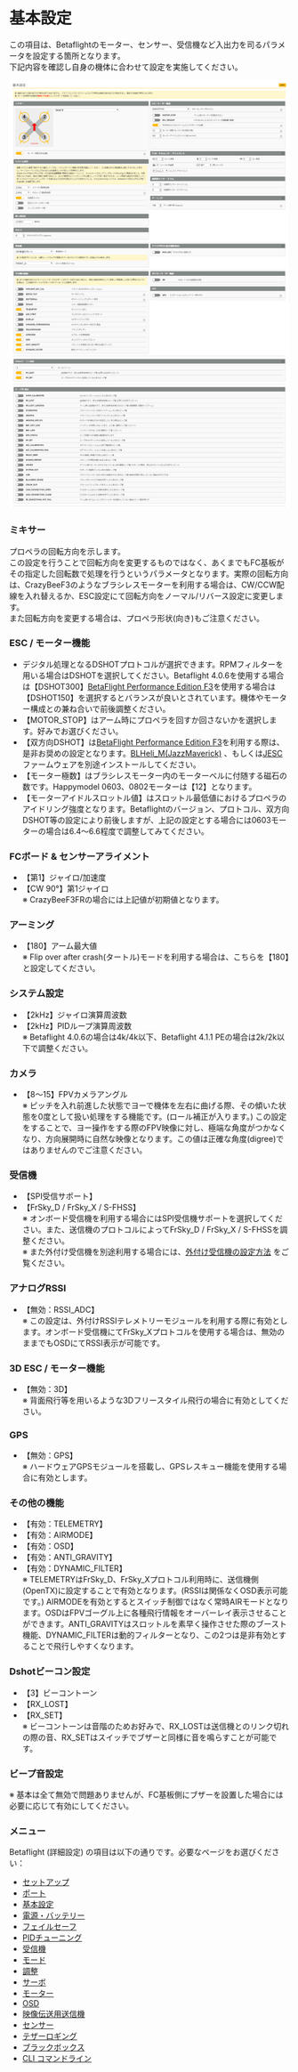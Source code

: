 # 基本設定
この項目は、Betaflightのモーター、センサー、受信機など入出力を司るパラメータを設定する箇所となります。  
下記内容を確認し自身の機体に合わせて設定を実施してください。


![Betaflight 02](images/BF02m.png)


### ミキサー
プロペラの回転方向を示します。  
この設定を行うことで回転方向を変更するものではなく、あくまでもFC基板がその指定した回転数で処理を行うというパラメータとなります。実際の回転方向は、CrazyBeeF3のようなブラシレスモーターを利用する場合は、CW/CCW配線を入れ替えるか、ESC設定にて回転方向をノーマル/リバース設定に変更します。  
また回転方向を変更する場合は、プロペラ形状(向き)もご注意ください。


### ESC / モーター機能
* デジタル処理となるDSHOTプロトコルが選択できます。RPMフィルターを用いる場合はDSHOTを選択してください。Betaflight 4.0.6を使用する場合は【DSHOT300】[BetaFlight Performance Edition F3](https://github.com/joelucid/betaflight/releases)を使用する場合は【DSHOT150】を選択するとバランスが良いとされています。機体やモーター構成との兼ね合いで前後調整ください。
* 【MOTOR_STOP】はアーム時にプロペラを回すか回さないかを選択します。好みでお選びください。
* 【双方向DSHOT】は[BetaFlight Performance Edition F3](https://github.com/joelucid/betaflight/releases)を利用する際は、是非お奨めの設定となります。[BLHeli_M(JazzMaverick)](https://github.com/Asizon/blheli-configurator/releases/)
、もしくは[JESC](https://github.com/jflight-public/jesc-configurator/releases)ファームウェアを別途インストールしてください。
* 【モーター極数】はブラシレスモーター内のモーターベルに付随する磁石の数です。Happymodel 0603、0802モーターは【12】となります。
* 【モーターアイドルスロットル値】はスロットル最低値におけるプロペラのアイドリング強度となります。Betaflightのバージョン、プロトコル、双方向DSHOT等の設定により前後しますが、上記の設定とする場合には0603モーターの場合は6.4～6.6程度で調整してみてください。


### FCボード & センサーアライメント
* 【第1】ジャイロ/加速度
* 【CW 90°】第1ジャイロ  
※ CrazyBeeF3FRの場合には上記値が初期値となります。


### アーミング
* 【180】アーム最大値  
※ Flip over after crash(タートル)モードを利用する場合は、こちらを【180】と設定してください。


### システム設定
* 【2kHz】ジャイロ演算周波数
* 【2kHz】PIDループ演算周波数  
※ Betaflight 4.0.6の場合は4k/4k以下、Betaflight 4.1.1 PEの場合は2k/2k以下で調整ください。


### カメラ
* 【8～15】FPVカメラアングル  
※ ピッチを入れ前進した状態でヨーで機体を左右に曲げる際、その傾いた状態を0度として扱い処理をする機能です。(ロール補正が入ります。) この設定をすることで、ヨー操作をする際のFPV映像に対し、極端な角度がつかなくなり、方向展開時に自然な映像となります。この値は正確な角度(digree)ではありませんのでご注意ください。


### 受信機
* 【SPI受信サポート】
* 【FrSky_D / FrSky_X / S-FHSS】  
※ オンボード受信機を利用する場合にはSPI受信機サポートを選択してください。また、送信機のプロトコルによってFrSky_D / FrSky_X / S-FHSSを調整ください。  
※ また外付け受信機を別途利用する場合には、[外付け受信機の設定方法](HowtouseExternalrecevieronCrazybeeF3flightcontroller.pdf) をご覧ください。


### アナログRSSI
* 【無効：RSSI_ADC】  
※ この設定は、外付けRSSIテレメトリーモジュールを利用する際に有効とします。オンボード受信機にてFrSky_Xプロトコルを使用する場合は、無効のままでもOSDにてRSSI表示が可能です。


### 3D ESC / モーター機能
* 【無効：3D】  
※ 背面飛行等を用いるような3Dフリースタイル飛行の場合に有効としてください。


### GPS
* 【無効：GPS】  
※ ハードウェアGPSモジュールを搭載し、GPSレスキュー機能を使用する場合に有効とします。


### その他の機能
* 【有効：TELEMETRY】
* 【有効：AIRMODE】
* 【有効：OSD】
* 【有効：ANTI_GRAVITY】
* 【有効：DYNAMIC_FILTER】  
※ TELEMETRYはFrSky_D、FrSky_Xプロトコル利用時に、送信機側(OpenTX)に設定することで有効となります。(RSSIは関係なくOSD表示可能です。) AIRMODEを有効とするとスイッチ制御ではなく常時AIRモードとなります。OSDはFPVゴーグル上に各種飛行情報をオーバーレイ表示させることができます。ANTI_GRAVITYはスロットルを素早く操作させた際のブースト機能、DYNAMIC_FILTERは動的フィルターとなり、この2つは是非有効とすることで飛行しやすくなります。


### Dshotビーコン設定
* 【3】ビーコントーン
* 【RX_LOST】
* 【RX_SET】  
※ ビーコントーンは音階のためお好みで、RX_LOSTは送信機とのリンク切れの際の音、RX_SETはスイッチでブザーと同様に音を鳴らすことが可能です。


### ビープ音設定
※ 基本は全て無効で問題ありませんが、FC基板側にブザーを設置した場合には必要に応じて有効にしてください。


### メニュー
Betaflight (詳細設定) の項目は以下の通りです。必要なページをお選びください：  

* [セットアップ](Betaflight%20-%20CrazyBeeF3FR.md)
* [ポート](Betaflight%20-%20CrazyBeeF3_Port.md)
* [基本設定](Betaflight%20-%20CrazyBeeF3_BaseSetting.md)
* [電源・バッテリー](Betaflight%20-%20CrazyBeeF3_Battery.md)
* [フェイルセーフ](Betaflight%20-%20CrazyBeeF3_failsafe.md)
* [PIDチューニング](Betaflight%20-%20CrazyBeeF3_PID.md)
* [受信機](Betaflight%20-%20CrazyBeeF3_Reciever.md)
* [モード](Betaflight%20-%20CrazyBeeF3_Mode.md)
* [調整](Betaflight%20-%20CrazyBeeF3_Addjust.md)
* [サーボ](Betaflight%20-%20CrazyBeeF3_Servo.md)
* [モーター](Betaflight%20-%20CrazyBeeF3_Motor.md)
* [OSD](Betaflight%20-%20CrazyBeeF3_OSD.md)
* [映像伝送用送信機](Betaflight%20-%20CrazyBeeF3_VTX.md)
* [センサー](Betaflight%20-%20CrazyBeeF3_Sensor.md)
* [テザーロギング](Betaflight%20-%20CrazyBeeF3_logging.md)
* [ブラックボックス](Betaflight%20-%20CrazyBeeF3_Blackbox.md)
* [CLI コマンドライン](Betaflight%20-%20CrazyBeeF3_CLI.md)

